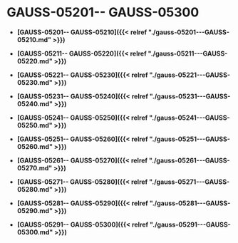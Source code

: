 # GAUSS-05201-- GAUSS-05300

-   **[GAUSS-05201-- GAUSS-05210]({{< relref "./gauss-05201---GAUSS-05210.md" >}})**  

-   **[GAUSS-05211-- GAUSS-05220]({{< relref "./gauss-05211---GAUSS-05220.md" >}})**  

-   **[GAUSS-05221-- GAUSS-05230]({{< relref "./gauss-05221---GAUSS-05230.md" >}})**  

-   **[GAUSS-05231-- GAUSS-05240]({{< relref "./gauss-05231---GAUSS-05240.md" >}})**  

-   **[GAUSS-05241-- GAUSS-05250]({{< relref "./gauss-05241---GAUSS-05250.md" >}})**  

-   **[GAUSS-05251-- GAUSS-05260]({{< relref "./gauss-05251---GAUSS-05260.md" >}})**  

-   **[GAUSS-05261-- GAUSS-05270]({{< relref "./gauss-05261---GAUSS-05270.md" >}})**  

-   **[GAUSS-05271-- GAUSS-05280]({{< relref "./gauss-05271---GAUSS-05280.md" >}})**  

-   **[GAUSS-05281-- GAUSS-05290]({{< relref "./gauss-05281---GAUSS-05290.md" >}})**  

-   **[GAUSS-05291-- GAUSS-05300]({{< relref "./gauss-05291---GAUSS-05300.md" >}})**  


